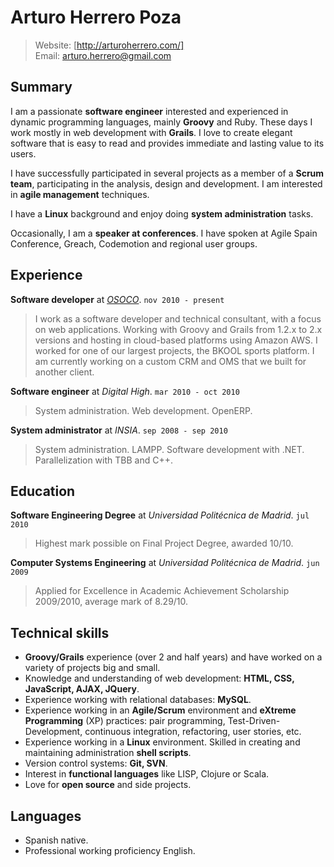 # Arturo Herrero Poza

> Website: [http://arturoherrero.com/]  
> Email: <arturo.herrero@gmail.com>  


## Summary

I am a passionate **software engineer** interested and experienced in dynamic programming languages, mainly **Groovy** and Ruby. These days I work mostly in web development with **Grails**. I love to create elegant software that is easy to read and provides immediate and lasting value to its users.

I have successfully participated in several projects as a member of a **Scrum team**, participating in the analysis, design and development. I am interested in **agile management** techniques.

I have a **Linux** background and enjoy doing **system administration** tasks.

Occasionally, I am a **speaker at conferences**. I have spoken at Agile Spain Conference, Greach, Codemotion and regional user groups.


## Experience

**Software developer** at *[OSOCO]*. `nov 2010 - present`  
> I work as a software developer and technical consultant, with a focus on web applications. Working with Groovy and Grails from 1.2.x to 2.x versions and hosting in cloud-based platforms using Amazon AWS. I worked for one of our largest projects, the BKOOL sports platform. I am currently working on a custom CRM and OMS that we built for another client.  

**Software engineer** at *Digital High*. `mar 2010 - oct 2010`  
> System administration. Web development. OpenERP.

**System administrator** at *INSIA*. `sep 2008 - sep 2010`  
> System administration. LAMPP. Software development with .NET. Parallelization with TBB and C++.


## Education

**Software Engineering Degree** at *Universidad Politécnica de Madrid*. `jul 2010`  
> Highest mark possible on Final Project Degree, awarded 10/10.

**Computer Systems Engineering** at *Universidad Politécnica de Madrid*. `jun 2009`  
> Applied for Excellence in Academic Achievement Scholarship 2009/2010, average mark of 8.29/10.


## Technical skills

- **Groovy/Grails** experience (over 2 and half years) and have worked on a variety of projects big and small.
- Knowledge and understanding of web development: **HTML, CSS, JavaScript, AJAX, JQuery**.
- Experience working with relational databases: **MySQL**.
- Experience working in an **Agile/Scrum** environment and **eXtreme Programming** (XP) practices: pair programming, Test-Driven-Development, continuous integration, refactoring, user stories, etc.
- Experience working in a **Linux** environment. Skilled in creating and maintaining administration **shell scripts**.
- Version control systems: **Git, SVN**.
- Interest in **functional languages** like LISP, Clojure or Scala.
- Love for **open source** and side projects.


## Languages

- Spanish native.
- Professional working proficiency English.


[http://arturoherrero.com/]: http://arturoherrero.com/
[OSOCO]: http://osoco.es/
